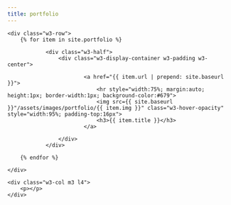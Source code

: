 ```yaml
---
title: portfolio
---
```


<div class="w3-row">
    <div class="w3-col m3 l4">
        <p></p>
    </div>

    <div class="w3-row">
        {% for item in site.portfolio %}

                <div class="w3-half">
                    <div class="w3-display-container w3-padding w3-center">

                            <a href="{{ item.url | prepend: site.baseurl }}">
                                <hr style="width:75%; margin:auto; height:1px; border-width:1px; background-color:#679">
                                <img src={{ site.baseurl }}"/assets/images/portfolio/{{ item.img }}" class="w3-hover-opacity" style="width:95%; padding-top:16px">
                                <h3>{{ item.title }}</h3>
                            </a>

                    </div>
                </div>

        {% endfor %}

    </div>

    <div class="w3-col m3 l4">
        <p></p>
    </div>

</div>
